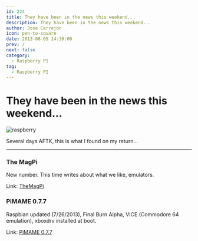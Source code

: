 ```yaml
---
id: 224
title: They have been in the news this weekend...
description: They have been in the news this weekend...
author: Jose Cerrejon
icon: pen-to-square
date: 2013-08-05 14:30:00
prev: /
next: false
category:
  - Raspberry PI
tag:
  - Raspberry PI
---
```


# They have been in the news this weekend...

![raspberry](/images/01_RaspberryPi.jpg)

Several days AFTK, this is what I found on my return...

- - -
###  The MagPi

New number. This time writes about what we like, emulators.

Link: [TheMagPi](http://www.themagpi.com/en/issue/15)

###  PiMAME 0.7.7

Raspbian updated (7/26/2013), Final Burn Alpha, VICE (Commodore 64 emulation), xboxdrv installed at boot.

Link: [PiMAME 0.7.7](http://sourceforge.net/projects/pimame/files/?source=navbar)